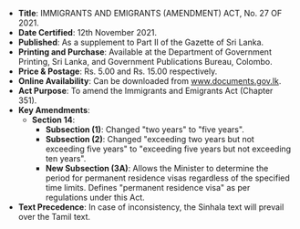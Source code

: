 - **Title**: IMMIGRANTS AND EMIGRANTS (AMENDMENT) ACT, No. 27 OF 2021.
- **Date Certified**: 12th November 2021.
- **Published**: As a supplement to Part II of the Gazette of Sri Lanka.
- **Printing and Purchase**: Available at the Department of Government Printing, Sri Lanka, and Government Publications Bureau, Colombo.
- **Price & Postage**: Rs. 5.00 and Rs. 15.00 respectively.
- **Online Availability**: Can be downloaded from www.documents.gov.lk.
- **Act Purpose**: To amend the Immigrants and Emigrants Act (Chapter 351).
- **Key Amendments**:
  - **Section 14**:
    - **Subsection (1)**: Changed "two years" to "five years".
    - **Subsection (2)**: Changed "exceeding two years but not exceeding five years" to "exceeding five years but not exceeding ten years".
    - **New Subsection (3A)**: Allows the Minister to determine the period for permanent residence visas regardless of the specified time limits. Defines "permanent residence visa" as per regulations under this Act.
- **Text Precedence**: In case of inconsistency, the Sinhala text will prevail over the Tamil text.